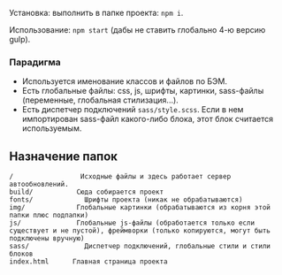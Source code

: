 
Установка: выполнить в папке проекта: `npm i`.

Использование: `npm start` (дабы не ставить глобально 4-ю версию gulp).


### Парадигма

- Используется именование классов и файлов по БЭМ.
- Есть глобальные файлы: css, js, шрифты, картинки, sass-файлы (переменные, глобальная стилизация...).
- Есть диспетчер подключений `sass/style.scss`. Если в нем импортирован sass-файл какого-либо блока, этот блок считается используемым.


## Назначение папок

```
/				  Исходные файлы и здесь работает сервер автообновлений.
build/			 Сюда собирается проект
fonts/      	   Шрифты проекта (никак не обрабатываются)
img/          	 Глобальные картинки (обрабатываются из корня этой папки плюс подпапки)
js/           	 Глобальные js-файлы (обработается только если существует и не пустой), фреймворки (только копируются, могут быть подключены вручную)
sass/              Диспетчер подключений, глобальные стили и стили блоков
index.html 		Главная страница проекта
